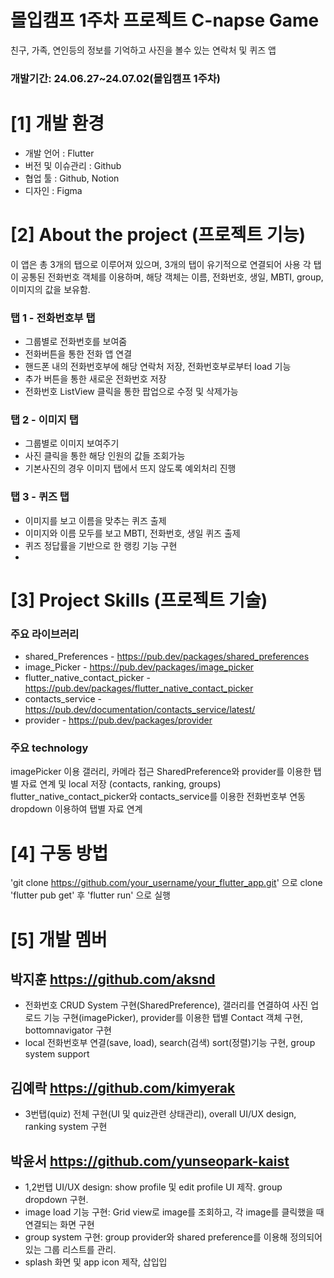 # 몰입캠프 1주차 프로젝트  C-napse Game

친구, 가족, 연인등의 정보를 기억하고 사진을 볼수 있는 연락처 및 퀴즈 앱

### 개발기간: 24.06.27~24.07.02(몰입캠프 1주차)

# [1] 개발 환경

- 개발 언어 : Flutter
- 버전 및 이슈관리 : Github
- 협업 툴 : Github, Notion
- 디자인 : Figma

# [2] About the project (프로젝트 기능)
이 앱은 총 3개의 탭으로 이루어져 있으며, 3개의 탭이 유기적으로 연결되어 사용
각 탭이 공통된 전화번호 객체를 이용하며, 해당 객체는 이름, 전화번호, 생일, MBTI, group, 이미지의 값을 보유함.

### 탭 1 - 전화번호부 탭
- 그룹별로 전화번호를 보여줌
- 전화버튼을 통한 전화 앱 연결
- 핸드폰 내의 전화번호부에 해당 연락처 저장, 전화번호부로부터 load 기능
- 추가 버튼을 통한 새로운 전화번호 저장
- 전화번호 ListView 클릭을 통한 팝업으로 수정 및 삭제가능

### 탭 2 - 이미지 탭
- 그룹별로 이미지 보여주기
- 사진 클릭을 통한 해당 인원의 값들 조회가능
- 기본사진의 경우 이미지 탭에서 뜨지 않도록 예외처리 진행 

### 탭 3 - 퀴즈 탭
- 이미지를 보고 이름을 맞추는 퀴즈 출제
- 이미지와 이름 모두를 보고 MBTI, 전화번호, 생일 퀴즈 출제
- 퀴즈 정답률을 기반으로 한 랭킹 기능 구현
- 

# [3] Project Skills (프로젝트 기술)

### 주요 라이브러리 
- shared_Preferences - <https://pub.dev/packages/shared_preferences>
- image_Picker - <https://pub.dev/packages/image_picker>
- flutter_native_contact_picker - <https://pub.dev/packages/flutter_native_contact_picker>
- contacts_service - <https://pub.dev/documentation/contacts_service/latest/>
- provider - <https://pub.dev/packages/provider>

### 주요 technology
imagePicker 이용 갤러리, 카메라 접근
SharedPreference와 provider를 이용한 탭별 자료 연계 및 local 저장 (contacts, ranking, groups)
flutter_native_contact_picker와 contacts_service를 이용한 전화번호부 연동
dropdown 이용하여 탭별 자료 연계

# [4] 구동 방법
'git clone https://github.com/your_username/your_flutter_app.git' 으로 clone
'flutter pub get' 후 'flutter run' 으로 실행



# [5] 개발 멤버

## 박지훈 <https://github.com/aksnd>
- 전화번호 CRUD System 구현(SharedPreference), 갤러리를 연결하여 사진 업로드 기능 구현(imagePicker), provider를 이용한 탭별 Contact 객체 구현, bottomnavigator 구현
- local 전화번호부 연결(save, load), search(검색) sort(정렬)기능 구현, group system support 
## 김예락 <https://github.com/kimyerak>
- 3번탭(quiz) 전체 구현(UI 및 quiz관련 상태관리), overall UI/UX design, ranking system 구현
## 박윤서 <https://github.com/yunseopark-kaist>
- 1,2번탭 UI/UX design: show profile 및 edit profile UI 제작. group dropdown 구현.
- image load 기능 구현: Grid view로 image를 조회하고, 각 image를 클릭했을 때 연결되는 화면 구현
- group system 구현: group provider와 shared preference를 이용해 정의되어있는 그룹 리스트를 관리.
- splash 화면 및 app icon 제작, 삽입입


